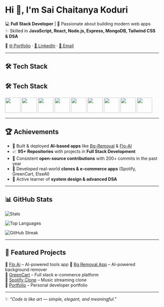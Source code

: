 # Hi 👋, I'm Sai Chaitanya Koduri  

💻 **Full Stack Developer** | 🚀 Passionate about building modern web apps  
✨ Skilled in **JavaScript, React, Node.js, Express, MongoDB, Tailwind CSS & DSA**  

🔗 [🌐 Portfolio](https://webinfloo.com) · [💼 LinkedIn](https://www.linkedin.com/in/saichaitanyakoduri/) · [📧 Email](mailto:k.saichaitanya222@gmail.com)  

---

## 🛠️ Tech Stack  
## 🛠️ Tech Stack  

<p align="left">
  <!-- HTML -->
  <img src="https://skillicons.dev/icons?i=html" width="50" height="50"/>
  <!-- CSS -->
  <img src="https://skillicons.dev/icons?i=css" width="50" height="50"/>
  <!-- Bootstrap -->
  <img src="https://skillicons.dev/icons?i=bootstrap" width="50" height="50"/>
  <!-- JavaScript -->
  <img src="https://skillicons.dev/icons?i=javascript" width="50" height="50"/>
  <!-- React -->
  <img src="https://skillicons.dev/icons?i=react" width="50" height="50"/>
  <!-- Node.js -->
  <img src="https://skillicons.dev/icons?i=nodejs" width="50" height="50"/>
  <!-- Express -->
  <img src="https://skillicons.dev/icons?i=express" width="50" height="50"/>
  <!-- MongoDB -->
  <img src="https://skillicons.dev/icons?i=mongodb" width="50" height="50"/>
  <!-- Tailwind -->
  <img src="https://skillicons.dev/icons?i=tailwind" width="50" height="50"/>
</p>


---

## 🏆 Achievements  
- 🌟 Built & deployed **AI-based apps** like [Bg-Removal](https://bgremoval.webinfloo.com) & [Flo-AI](https://flo-ai.webinfloo.com)  
- 📈 **95+ Repositories** with projects in **Full Stack Development**  
- 🎯 Consistent **open-source contributions** with 200+ commits in the past year  
- 🥇 Developed real-world **clones & e-commerce apps** (Spotify, GreenCart, ElseAI)  
- 🚀 Active learner of **system design & advanced DSA**  

---

## 📊 GitHub Stats  
![Stats](https://github-readme-stats.vercel.app/api?username=SAICHAITANYAK2003&show_icons=true&theme=tokyonight&hide_border=true)  

![Top Languages](https://github-readme-stats.vercel.app/api/top-langs/?username=SAICHAITANYAK2003&layout=compact&theme=tokyonight&hide_border=true)  

![GitHub Streak](https://github-readme-streak-stats.herokuapp.com/?user=SAICHAITANYAK2003&theme=tokyonight&hide_border=true)  

---

## 🌟 Featured Projects  
🔹 [Flo Ai](https://floai.webinfloo.com) – AI-powered tools app 
🔹 [Bg Removal App](https://bgremoval.webinfloo.com) – AI-powered background remover  
🔹 [GreenCart](https://greencart.webinfloo.com) – Full stack e-commerce platform  
🔹 [Spotify Clone](https://tunic.webinfloo.com) – Music streaming clone  
🔹 [Portfolio](https://webinfloo.com) – Personal developer portfolio  

---

✨ *“Code is like art — simple, elegant, and meaningful.”*  
